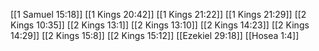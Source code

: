 [[1 Samuel 15:18]]
[[1 Kings 20:42]]
[[1 Kings 21:22]]
[[1 Kings 21:29]]
[[2 Kings 10:35]]
[[2 Kings 13:1]]
[[2 Kings 13:10]]
[[2 Kings 14:23]]
[[2 Kings 14:29]]
[[2 Kings 15:8]]
[[2 Kings 15:12]]
[[Ezekiel 29:18]]
[[Hosea 1:4]]
